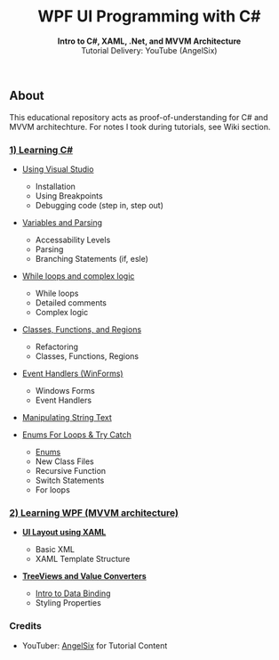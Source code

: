 <!-- <div align="center"><img src="app/src/main/res/mipmap-xhdpi/ic_launcher.png"></div> -->
<h1 align="center">WPF UI Programming with C#</h1>
<p align="center"><strong>Intro to C#, XAML, .Net, and MVVM Architecture</strong>
<br>Tutorial Delivery: YouTube (AngelSix)</p>
<br/>

<!-- <div align="center"><img src="demo.gif"></img></div> -->
## About
This educational repository acts as proof-of-understanding for C# and MVVM architechture. For notes I took during tutorials, see Wiki section.

### [1) Learning C#](https://www.youtube.com/playlist?list=PLrW43fNmjaQXhWOKalftye87ObZA-xNIJ)

- [Using Visual Studio](https://www.youtube.com/watch?v=STw363BHviY&list=PLrW43fNmjaQXhWOKalftye87ObZA-xNIJ&index=2&t=0s)
  - Installation
  - Using Breakpoints
  - Debugging code (step in, step out)

- [Variables and Parsing](https://www.youtube.com/watch?v=HbhdHRzpkXg&list=PLrW43fNmjaQXhWOKalftye87ObZA-xNIJ&index=2)
  - Accessability Levels
  - Parsing
  - Branching Statements (if, esle)

- [While loops and complex logic](https://www.youtube.com/watch?v=a4g8JHX5jgg&list=PLrW43fNmjaQXhWOKalftye87ObZA-xNIJ&index=3)

  - While loops
  - Detailed comments
  - Complex logic

- [Classes, Functions, and Regions](https://www.youtube.com/watch?v=m4hCNg992ns&list=PLrW43fNmjaQXhWOKalftye87ObZA-xNIJ&index=4)
  - Refactoring
  - Classes, Functions, Regions

- [Event Handlers (WinForms)](https://www.youtube.com/watch?v=W6vJ_c9Mt6A&list=PLrW43fNmjaQXhWOKalftye87ObZA-xNIJ&index=5)
  - Windows Forms
  - Event Handlers

- [Manipulating String Text](https://www.youtube.com/watch?v=s0_IuQgVEfw&list=PLrW43fNmjaQXhWOKalftye87ObZA-xNIJ&index=6)
- [Enums For Loops & Try Catch](https://www.youtube.com/watch?v=Vnro3LmCsxo&list=PLrW43fNmjaQXhWOKalftye87ObZA-xNIJ&index=7)
  - [Enums](https://youtu.be/Vnro3LmCsxo?t=99)
  - New Class Files
  - Recursive Function
  - Switch Statements
  - For loops

### [2) Learning WPF (MVVM architecture)](https://www.youtube.com/playlist?list=PLrW43fNmjaQVYF4zgsD0oL9Iv6u23PI6M)

- [**UI Layout using XAML**](https://github.com/glennlopez/WPFUI.LearningProject/tree/master/WpfBasics)
  - Basic XML
  - XAML Template Structure

- [**TreeViews and Value Converters**](#)
  - [Intro to Data Binding](https://youtu.be/6OwyNiLPDNw?t=1032)
  - Styling Properties



### Credits

- YouTuber: <a href="https://www.youtube.com/channel/UCJ3AxeCHGPZkMi3kRfCuiHw" target="_blank">AngelSix</a> for Tutorial Content
